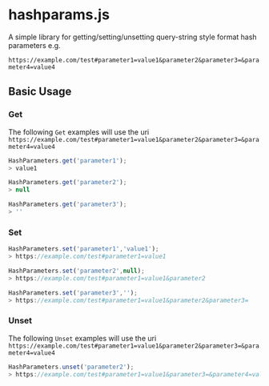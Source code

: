 # hashparams.js

A simple library for getting/setting/unsetting query-string style format hash parameters e.g.

``https://example.com/test#parameter1=value1&parameter2&parameter3=&parameter4=value4``

## Basic Usage

### Get

The following ``Get`` examples will use the uri ``https://example.com/test#parameter1=value1&parameter2&parameter3=&parameter4=value4``

```js
HashParameters.get('parameter1');
> value1
```

```js
HashParameters.get('parameter2');
> null
```

```js
HashParameters.get('parameter3');
> ''
```

### Set

```js
HashParameters.set('parameter1','value1');
> https://example.com/test#parameter1=value1
```

```js
HashParameters.set('parameter2',null);
> https://example.com/test#parameter1=value1&parameter2
```

```js
HashParameters.set('parameter3','');
> https://example.com/test#parameter1=value1&parameter2&parameter3=
```

### Unset

The following ``Unset`` examples will use the uri ``https://example.com/test#parameter1=value1&parameter2&parameter3=&parameter4=value4``

```js
HashParameters.unset('parameter2');
> https://example.com/test#parameter1=value1&parameter3=&parameter4=value4
```

